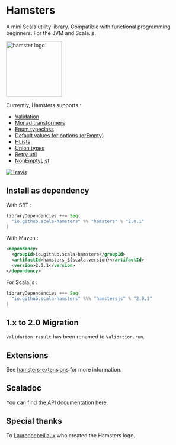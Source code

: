 # Hamsters

A mini Scala utility library. Compatible with functional programming beginners. For the JVM and Scala.js.

<img src="https://img4.hostingpics.net/pics/987051hamsters.jpg" alt="hamster logo" width="150px"/>

Currently, Hamsters supports :

 * [Validation](docs/validation.md)
 * [Monad transformers](docs/monad_tranformers.md) 
 * [Enum typeclass](docs/enums.md)
 * [Default values for options (orEmpty)](docs/default_values.md)
 * [HLists](docs/hlist.md)
 * [Union types](docs/union_types.md)
 * [Retry util](docs/retry.md)
 * [NonEmptyList](docs/nonemptylist.md)

[![Travis](https://travis-ci.org/scala-hamsters/hamsters.svg?branch=master)](https://travis-ci.org/scala-hamsters/hamsters)

## Install as dependency

With SBT :

```scala
libraryDependencies ++= Seq(
  "io.github.scala-hamsters" %% "hamsters" % "2.0.1"
)
```

With Maven :

```xml
<dependency>
  <groupId>io.github.scala-hamsters</groupId>
  <artifactId>hamsters_${scala.version}</artifactId>
  <version>2.0.1</version>
</dependency>
```

For Scala.js :

```scala
libraryDependencies ++= Seq(
  "io.github.scala-hamsters" %%% "hamstersjs" % "2.0.1"
)
```

## 1.x to 2.0 Migration

`Validation.result` has been renamed to `Validation.run`.

## Extensions

See [hamsters-extensions](https://github.com/scala-hamsters/hamsters-extensions) for more information.

## Scaladoc

You can find the API documentation [here](http://scala-hamsters.github.io/hamsters/api).

## Special thanks

To [Laurencebeillaux](https://github.com/laurencebeillaux) who created the Hamsters logo.

